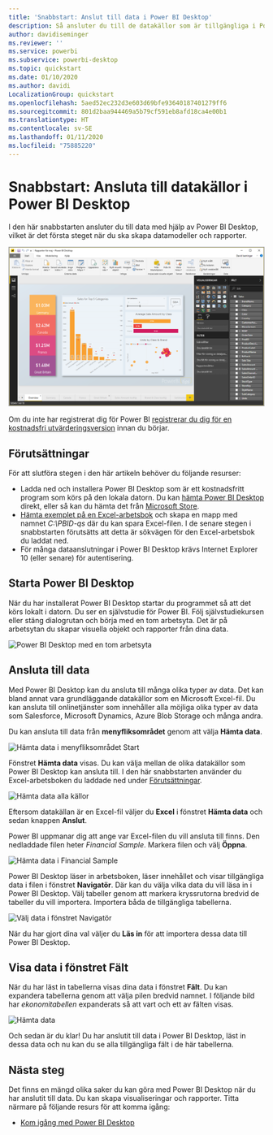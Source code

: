 ```yaml
---
title: 'Snabbstart: Anslut till data i Power BI Desktop'
description: Så ansluter du till de datakällor som är tillgängliga i Power BI Desktop
author: davidiseminger
ms.reviewer: ''
ms.service: powerbi
ms.subservice: powerbi-desktop
ms.topic: quickstart
ms.date: 01/10/2020
ms.author: davidi
LocalizationGroup: quickstart
ms.openlocfilehash: 5aed52ec232d3e603d69bfe93640187401279ff6
ms.sourcegitcommit: 801d2baa944469a5b79cf591eb8afd18ca4e00b1
ms.translationtype: HT
ms.contentlocale: sv-SE
ms.lasthandoff: 01/11/2020
ms.locfileid: "75885220"
---
```

# <a name="quickstart-connect-to-data-in-power-bi-desktop"></a>Snabbstart: Ansluta till datakällor i Power BI Desktop

I den här snabbstarten ansluter du till data med hjälp av Power BI Desktop, vilket är det första steget när du ska skapa datamodeller och rapporter.

![Power BI Desktop](media/desktop-what-is-desktop/what-is-desktop_01.png)

Om du inte har registrerat dig för Power BI [registrerar du dig för en kostnadsfri utvärderingsversion](https://app.powerbi.com/signupredirect?pbi_source=web) innan du börjar.

## <a name="prerequisites"></a>Förutsättningar

För att slutföra stegen i den här artikeln behöver du följande resurser:

* Ladda ned och installera Power BI Desktop som är ett kostnadsfritt program som körs på den lokala datorn. Du kan [hämta Power BI Desktop](https://powerbi.microsoft.com/desktop) direkt, eller så kan du hämta det från [Microsoft Store](https://aka.ms/pbidesktopstore).
* [Hämta exemplet på en Excel-arbetsbok](https://go.microsoft.com/fwlink/?LinkID=521962) och skapa en mapp med namnet *C:\PBID-qs* där du kan spara Excel-filen. I de senare stegen i snabbstarten förutsätts att detta är sökvägen för den Excel-arbetsbok du laddat ned.
* För många dataanslutningar i Power BI Desktop krävs Internet Explorer 10 (eller senare) för autentisering.

## <a name="launch-power-bi-desktop"></a>Starta Power BI Desktop

När du har installerat Power BI Desktop startar du programmet så att det körs lokalt i datorn. Du ser en självstudie för Power BI. Följ självstudiekursen eller stäng dialogrutan och börja med en tom arbetsyta. Det är på arbetsytan du skapar visuella objekt och rapporter från dina data.

![Power BI Desktop med en tom arbetsyta](media/desktop-quickstart-connect-to-data/qs-connect-data_01.png)

## <a name="connect-to-data"></a>Ansluta till data

Med Power BI Desktop kan du ansluta till många olika typer av data. Det kan bland annat vara grundläggande datakällor som en Microsoft Excel-fil. Du kan ansluta till onlinetjänster som innehåller alla möjliga olika typer av data som Salesforce, Microsoft Dynamics, Azure Blob Storage och många andra.

Du kan ansluta till data från **menyfliksområdet** genom att välja **Hämta data**.

![Hämta data i menyfliksområdet Start](media/desktop-quickstart-connect-to-data/qs-connect-data_02.png)

Fönstret **Hämta data** visas. Du kan välja mellan de olika datakällor som Power BI Desktop kan ansluta till. I den här snabbstarten använder du Excel-arbetsboken du laddade ned under [Förutsättningar](#prerequisites).

![Hämta data alla källor](media/desktop-quickstart-connect-to-data/qs-connect-data_03.png)

Eftersom datakällan är en Excel-fil väljer du **Excel** i fönstret **Hämta data** och sedan knappen **Anslut**.

Power BI uppmanar dig att ange var Excel-filen du vill ansluta till finns. Den nedladdade filen heter *Financial Sample*. Markera filen och välj **Öppna**.

![Hämta data i Financial Sample](media/desktop-quickstart-connect-to-data/qs-connect-data_04.png)

Power BI Desktop läser in arbetsboken, läser innehållet och visar tillgängliga data i filen i fönstret **Navigatör**. Där kan du välja vilka data du vill läsa in i Power BI Desktop. Välj tabeller genom att markera kryssrutorna bredvid de tabeller du vill importera. Importera båda de tillgängliga tabellerna.

![Välj data i fönstret Navigatör](media/desktop-quickstart-connect-to-data/qs-connect-data_05.png)

När du har gjort dina val väljer du **Läs in** för att importera dessa data till Power BI Desktop.

## <a name="view-data-in-the-fields-pane"></a>Visa data i fönstret Fält

När du har läst in tabellerna visas dina data i fönstret **Fält**. Du kan expandera tabellerna genom att välja pilen bredvid namnet. I följande bild har *ekonomitabellen* expanderats så att vart och ett av fälten visas.

![Hämta data](media/desktop-quickstart-connect-to-data/qs-connect-data_06.png)

Och sedan är du klar! Du har anslutit till data i Power BI Desktop, läst in dessa data och nu kan du se alla tillgängliga fält i de här tabellerna.

## <a name="next-steps"></a>Nästa steg

Det finns en mängd olika saker du kan göra med Power BI Desktop när du har anslutit till data. Du kan skapa visualiseringar och rapporter. Titta närmare på följande resurs för att komma igång:

* [Kom igång med Power BI Desktop](desktop-getting-started.md)

